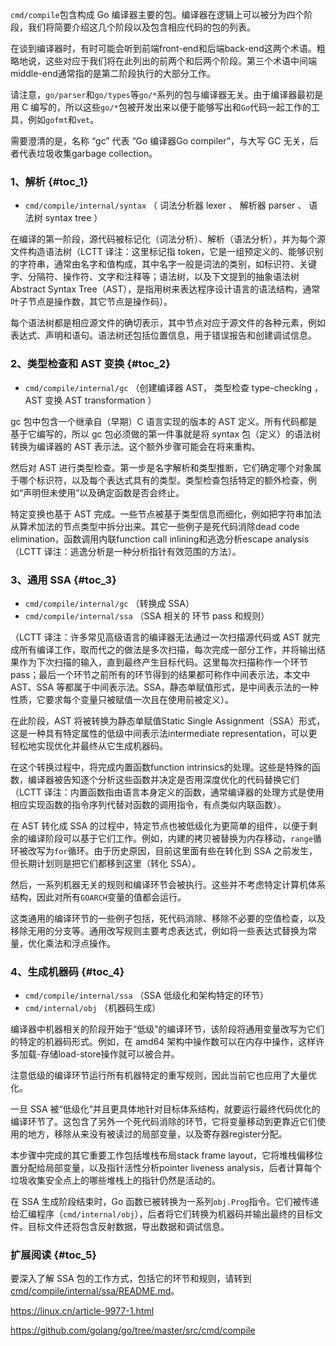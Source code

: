 `cmd/compile`包含构成 Go 编译器主要的包。编译器在逻辑上可以被分为四个阶段，我们将简要介绍这几个阶段以及包含相应代码的包的列表。

在谈到编译器时，有时可能会听到前端front-end和后端back-end这两个术语。粗略地说，这些对应于我们将在此列出的前两个和后两个阶段。第三个术语中间端middle-end通常指的是第二阶段执行的大部分工作。

请注意，`go/parser`和`go/types`等`go/*`系列的包与编译器无关。由于编译器最初是用 C 编写的，所以这些`go/*`包被开发出来以便于能够写出和`Go`代码一起工作的工具，例如`gofmt`和`vet`。

需要澄清的是，名称 “gc” 代表 “Go 编译器Go compiler”，与大写 GC 无关，后者代表垃圾收集garbage collection。

### 1、解析 {#toc_1}

* `cmd/compile/internal/syntax`
  （
  词法分析器
  lexer
  、
  解析器
  parser
  、
  语法树
  syntax tree
  ）

在编译的第一阶段，源代码被标记化（词法分析）、解析（语法分析），并为每个源文件构造语法树（LCTT 译注：这里标记指 token，它是一组预定义的、能够识别的字符串，通常由名字和值构成，其中名字一般是词法的类别，如标识符、关键字、分隔符、操作符、文字和注释等；语法树，以及下文提到的抽象语法树Abstract Syntax Tree（AST），是指用树来表达程序设计语言的语法结构，通常叶子节点是操作数，其它节点是操作码）。

每个语法树都是相应源文件的确切表示，其中节点对应于源文件的各种元素，例如表达式、声明和语句。语法树还包括位置信息，用于错误报告和创建调试信息。

### 2、类型检查和 AST 变换 {#toc_2}

* `cmd/compile/internal/gc`
  （创建编译器 AST，
  类型检查
  type-checking
  ，
  AST 变换
  AST transformation
  ）

gc 包中包含一个继承自（早期）C 语言实现的版本的 AST 定义。所有代码都是基于它编写的，所以 gc 包必须做的第一件事就是将 syntax 包（定义）的语法树转换为编译器的 AST 表示法。这个额外步骤可能会在将来重构。

然后对 AST 进行类型检查。第一步是名字解析和类型推断，它们确定哪个对象属于哪个标识符，以及每个表达式具有的类型。类型检查包括特定的额外检查，例如“声明但未使用”以及确定函数是否会终止。

特定变换也基于 AST 完成。一些节点被基于类型信息而细化，例如把字符串加法从算术加法的节点类型中拆分出来。其它一些例子是死代码消除dead code elimination，函数调用内联function call inlining和逃逸分析escape analysis（LCTT 译注：逃逸分析是一种分析指针有效范围的方法）。

### 3、通用 SSA {#toc_3}

* `cmd/compile/internal/gc`
  （转换成 SSA）
* `cmd/compile/internal/ssa`
  （SSA 相关的
  环节
  pass
  和规则）

（LCTT 译注：许多常见高级语言的编译器无法通过一次扫描源代码或 AST 就完成所有编译工作，取而代之的做法是多次扫描，每次完成一部分工作，并将输出结果作为下次扫描的输入，直到最终产生目标代码。这里每次扫描称作一个环节pass；最后一个环节之前所有的环节得到的结果都可称作中间表示法，本文中 AST、SSA 等都属于中间表示法。SSA，静态单赋值形式，是中间表示法的一种性质，它要求每个变量只被赋值一次且在使用前被定义）。

在此阶段，AST 将被转换为静态单赋值Static Single Assignment（SSA）形式，这是一种具有特定属性的低级中间表示法intermediate representation，可以更轻松地实现优化并最终从它生成机器码。

在这个转换过程中，将完成内置函数function intrinsics的处理。这些是特殊的函数，编译器被告知逐个分析这些函数并决定是否用深度优化的代码替换它们（LCTT 译注：内置函数指由语言本身定义的函数，通常编译器的处理方式是使用相应实现函数的指令序列代替对函数的调用指令，有点类似内联函数）。

在 AST 转化成 SSA 的过程中，特定节点也被低级化为更简单的组件，以便于剩余的编译阶段可以基于它们工作。例如，内建的拷贝被替换为内存移动，`range`循环被改写为`for`循环。由于历史原因，目前这里面有些在转化到 SSA 之前发生，但长期计划则是把它们都移到这里（转化 SSA）。

然后，一系列机器无关的规则和编译环节会被执行。这些并不考虑特定计算机体系结构，因此对所有`GOARCH`变量的值都会运行。

这类通用的编译环节的一些例子包括，死代码消除、移除不必要的空值检查，以及移除无用的分支等。通用改写规则主要考虑表达式，例如将一些表达式替换为常量，优化乘法和浮点操作。

### 4、生成机器码 {#toc_4}

* `cmd/compile/internal/ssa`
  （SSA 低级化和架构特定的环节）
* `cmd/internal/obj`
  （机器码生成）

编译器中机器相关的阶段开始于“低级”的编译环节，该阶段将通用变量改写为它们的特定的机器码形式。例如，在 amd64 架构中操作数可以在内存中操作，这样许多加载-存储load-store操作就可以被合并。

注意低级的编译环节运行所有机器特定的重写规则，因此当前它也应用了大量优化。

一旦 SSA 被“低级化”并且更具体地针对目标体系结构，就要运行最终代码优化的编译环节了。这包含了另外一个死代码消除的环节，它将变量移动到更靠近它们使用的地方，移除从来没有被读过的局部变量，以及寄存器register分配。

本步骤中完成的其它重要工作包括堆栈布局stack frame layout，它将堆栈偏移位置分配给局部变量，以及指针活性分析pointer liveness analysis，后者计算每个垃圾收集安全点上的哪些堆栈上的指针仍然是活动的。

在 SSA 生成阶段结束时，Go 函数已被转换为一系列`obj.Prog`指令。它们被传递给汇编程序（`cmd/internal/obj`），后者将它们转换为机器码并输出最终的目标文件。目标文件还将包含反射数据，导出数据和调试信息。

### 扩展阅读 {#toc_5}

要深入了解 SSA 包的工作方式，包括它的环节和规则，请转到[cmd/compile/internal/ssa/README.md](https://github.com/golang/go/blob/master/src/cmd/compile/internal/ssa/README.md)。

https://linux.cn/article-9977-1.html

https://github.com/golang/go/tree/master/src/cmd/compile

